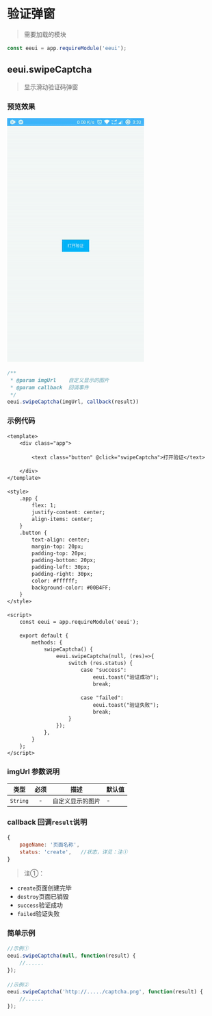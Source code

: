 # 验证弹窗

> 需要加载的模块

```js
const eeui = app.requireModule('eeui');
```

## eeui.swipeCaptcha

> 显示滑动验证码弹窗

### 预览效果

![](./media/ezgif-4-b98acee0ba.gif)

```js
/**
 * @param imgUrl    自定义显示的图片
 * @param callback  回调事件
 */
eeui.swipeCaptcha(imgUrl, callback(result))
```


### 示例代码

```vue
<template>
    <div class="app">

        <text class="button" @click="swipeCaptcha">打开验证</text>

    </div>
</template>

<style>
    .app {
        flex: 1;
        justify-content: center;
        align-items: center;
    }
    .button {
        text-align: center;
        margin-top: 20px;
        padding-top: 20px;
        padding-bottom: 20px;
        padding-left: 30px;
        padding-right: 30px;
        color: #ffffff;
        background-color: #00B4FF;
    }
</style>

<script>
    const eeui = app.requireModule('eeui');

    export default {
        methods: {
            swipeCaptcha() {
                eeui.swipeCaptcha(null, (res)=>{
                    switch (res.status) {
                        case "success":
                            eeui.toast("验证成功");
                            break;

                        case "failed":
                            eeui.toast("验证失败");
                            break;
                    }
                });
            },
        }
    };
</script>
```

### imgUrl 参数说明

| 类型 | 必须 | 描述 | 默认值 |
| --- | :-: | --- | --- |
| `String` | - | 自定义显示的图片 | - |

### callback 回调`result`说明

```js
{
    pageName: '页面名称',
    status: 'create',   //状态，详见：注①
}
```

> 注①：

- `create`页面创建完毕
- `destroy`页面已销毁
- `success`验证成功
- `failed`验证失败

### 简单示例

```js
//示例①
eeui.swipeCaptcha(null, function(result) {
    //......
});

//示例②
eeui.swipeCaptcha('http://...../captcha.png', function(result) {
    //......
});
```


